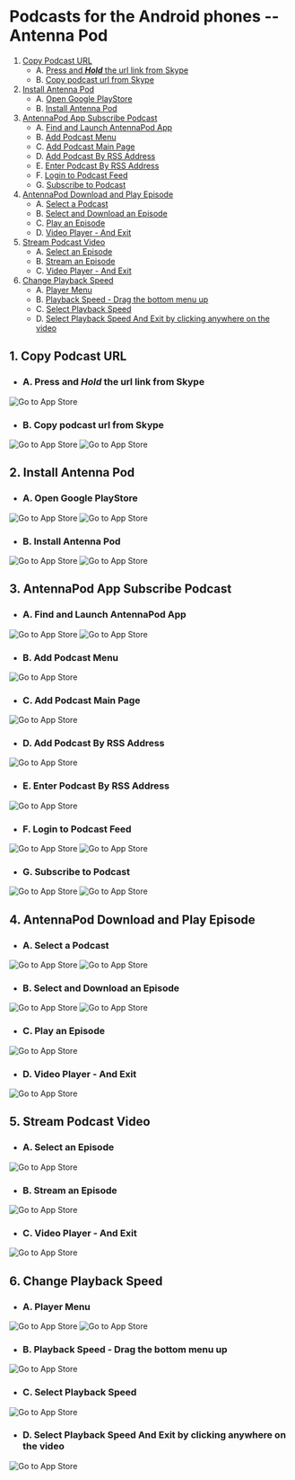 # Podcasts for the Android phones -- Antenna Pod

1. [Copy Podcast URL](#1-copy-podcast-url)
    * A. [Press and ___Hold___ the url link from Skype](#a-press-and-hold-the-url-link-from-skype)
    * B. [Copy podcast url from Skype](#b-copy-podcast-url-from-skype)
3. [Install Antenna Pod](#2-install-antenna-pod)
    * A. [Open Google PlayStore](#a-open-google-playstore)
    * B. [Install Antenna Pod](#b-install-antenna-pod)
3. [AntennaPod App Subscribe Podcast](#3-antennapod-app-subscribe-podcast)
    * A. [Find and Launch AntennaPod App](#a-find-and-launch-antennapod-app)
    * B. [Add Podcast Menu](#b-add-podcast-menu)
    * C. [Add Podcast Main Page](#c-add-podcast-main-page)
    * D. [Add Podcast By RSS Address](#d-add-podcast-by-rss-address)
    * E. [Enter Podcast By RSS Address](#e-enter-podcast-by-rss-address)
    * F. [Login to Podcast Feed](#f-login-to-podcast-feed)
    * G. [Subscribe to Podcast](#g-subscribe-to-podcast)
4. [AntennaPod Download and Play Episode](#4-antennapod-download-and-play-episode)
    * A. [Select a Podcast](#a-select-a-podcast)
    * B. [Select and Download an Episode](#b-select-and-download-an-episode)
    * C. [Play an Episode](#c-play-an-episode)
    * D. [Video Player - And Exit](#d-video-player---and-exit)
5. [Stream Podcast Video](#5-stream-podcast-video)
    * A. [Select an Episode](#a-select-a-podcast)
    * B. [Stream an Episode](#b-stream-an-episode)
    * C. [Video Player - And Exit](#c-video-player---and-exit)
6. [Change Playback Speed](#6-change-playback-speed)
    * A. [Player Menu](#a-player-menu)
    * B. [Playback Speed - Drag the bottom menu up](#b-playback-speed---drag-the-bottom-menu-up)
    * C. [Select Playback Speed](#c-select-playback-speed)
    * D. [Select Playback Speed And Exit by clicking anywhere on the video](#d-select-playback-speed-and-exit-by-clicking-anywhere-on-the-video)

## 1. Copy Podcast URL

* ### A. Press and ___Hold___ the url link from Skype

![Go to App Store](images/antennapod/MD-Skype-UrlInChat.png)

* ### B. Copy podcast url from Skype

![Go to App Store](images/antennapod/MD-Skype-ContextMenu.png)
![Go to App Store](images/antennapod/MD-Skype-UrlCopied.png)


## 2. Install Antenna Pod

* ### A. Open Google PlayStore

![Go to App Store](images/antennapod/MD-HomeScreen-PlayStore.png)
![Go to App Store](images/antennapod/MD-PlayStore-Home.png)

* ### B. Install Antenna Pod

![Go to App Store](images/antennapod/MD-PlayStore-Search.png)
![Go to App Store](images/antennapod/MD-PlayStore-AntennaPod.png)

## 3. AntennaPod App Subscribe Podcast

* ### A. Find and Launch AntennaPod App

![Go to App Store](images/antennapod/MD-PlayStore-AntennaPod-Ready.png)
![Go to App Store](images/antennapod/MD-HomeScreen-Media.png)

* ### B. Add Podcast Menu

![Go to App Store](images/antennapod/MD-AntennaPod-FirstPage.png)

* ### C. Add Podcast Main Page

![Go to App Store](images/antennapod/MD-AntennaPod-AddPodcast-Main.png)

* ### D. Add Podcast By RSS Address

![Go to App Store](images/antennapod/MD-AntennaPod-AddPodcast-Main.png)

* ### E. Enter Podcast By RSS Address

![Go to App Store](images/antennapod/MD-AntennaPod-AddPodcast-RssUrl.png)

* ### F. Login to Podcast Feed

![Go to App Store](images/antennapod/MD-AntennaPod-AddPodcast-Login.png)
![Go to App Store](images/antennapod/MD-AntennaPod-AddPodcast-FillForm.png)

* ### G. Subscribe to Podcast

![Go to App Store](images/antennapod/MD-AntennaPod-Subscribe.png)
![Go to App Store](images/antennapod/MD-AntennaPod-Podcast-List.png)

## 4. AntennaPod Download and Play Episode

* ### A. Select a Podcast

![Go to App Store](images/antennapod/MD-AntennaPod-ContextMenu.png)
![Go to App Store](images/antennapod/MD-AntennaPod-Menu-Subscriptions.png)

* ### B. Select and Download an Episode

![Go to App Store](images/antennapod/MD-AntennaPod-Podcast-List-Download.png)
![Go to App Store](images/antennapod/MD-AntennaPod-Podcast-Downloading.png)

* ### C. Play an Episode

![Go to App Store](images/antennapod/MD-AntennaPod-Podcast-Downloaded.png)

* ### D. Video Player - And Exit

![Go to App Store](images/antennapod/MD-AntennaPod-Podcast-Playing.png)

## 5. Stream Podcast Video

* ### A. Select an Episode

![Go to App Store](images/antennapod/MD-AntennaPod-Podcast-List-Details.png)

* ### B. Stream an Episode

![Go to App Store](images/antennapod/MD-AntennaPod-Podcast-Detail.png)

* ### C. Video Player - And Exit

![Go to App Store](images/antennapod/MD-AntennaPod-Podcast-Playing.png)

## 6. Change Playback Speed

* ### A. Player Menu

![Go to App Store](images/antennapod/MD-AntennaPod-Player-ContextMenu.png)
![Go to App Store](images/antennapod/MD-AntennaPod-Player-Menu.png)

* ### B. Playback Speed - Drag the bottom menu up

![Go to App Store](images/antennapod/MD-AntennaPod-Player-PlaybackSpeed.png)

* ### C. Select Playback Speed

![Go to App Store](images/antennapod/MD-AntennaPod-Player-PlaybackSpeed-Drop.png)

* ### D. Select Playback Speed And Exit by clicking anywhere on the video

![Go to App Store](images/antennapod/MD-AntennaPod-Player-PlaybackSpeed-1.5.png)

